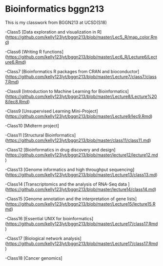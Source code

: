 # Bioinformatics bggn213

This is my classwork from BGGN213 at UCSD(S18)

-Class5 [Data exploration and visualization in R] (https://github.com/kelly123lyt/bggn213/blob/master/Lec5_R/map_color.Rmd)

-Class6 [Writing R functions] (https://github.com/kelly123lyt/bggn213/blob/master/Lec6_R/Lecture6/Lecture6.Rmd)

-Class7 [Bioinformatics R packages from CRAN and bioconductor] (https://github.com/kelly123lyt/bggn213/blob/master/Lecture7/class7/class7.Rmd)

-Class8 [Introduction to Machine Learning for Bioinformatics] (https://github.com/kelly123lyt/bggn213/blob/master/Lecture8/Lecture%208/lec8.Rmd)

-Class9 [Unsupervised Learning Mini-Project] (https://github.com/kelly123lyt/bggn213/blob/master/Lecture9/lec9.Rmd)

-Class10 [Midterm project]

-Class11 [Structural Bioinformatics] (https://github.com/kelly123lyt/bggn213/blob/master/class11/class11.md)

-Class12 [Bioinformatics in drug discovery and design] (https://github.com/kelly123lyt/bggn213/blob/master/lecture12/lecture12.md)

-Class13 [Genome informatics and high throughput sequencing] (https://github.com/kelly123lyt/bggn213/blob/master/Lecture13/class13.md)

-Class14 [Transcriptomics and the analysis of RNA-Seq data ] (https://github.com/kelly123lyt/bggn213/blob/master/lecture14/class14.md)

-Class15 [Genome annotation and the interpretation of gene lists] (https://github.com/kelly123lyt/bggn213/blob/master/Lecture15/lecture15.Rmd)

-Class16 [Essential UNIX for bioinformatics] (https://github.com/kelly123lyt/bggn213/blob/master/Lecture17/class17.Rmd)

-Class17 [Biological network analysis] (https://github.com/kelly123lyt/bggn213/blob/master/Lecture17/class17.Rmd)

-Class18 [Cancer genomics]
